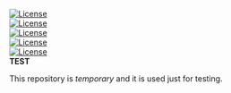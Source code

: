 [![License](https://img.shields.io/badge/License-GPL%20v3-blue.svg)](http://www.gnu.org/licenses/gpl-3.0)   
[![License](https://img.shields.io/badge/License-GPL%20v3-blue.svg)](http://www.gnu.org/licenses/gpl-3.0)   
[![License](https://img.shields.io/badge/License-MIT%20v1-blue.svg)](https://spdx.org/licenses/MIT.html#licenseText)   
[![License](https://img.shields.io/badge/License-MIT%20v1-blue.svg)](https://spdx.org/licenses/MIT.html#licenseText)   
[![License](https://img.shields.io/badge/License-MIT%20v1-blue.svg)](https://spdx.org/licenses/MIT.html#licenseText)   
**TEST**

This repository is *temporary* and it is used just for testing.
